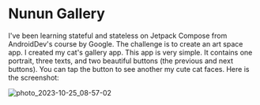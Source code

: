 # Nunun Gallery

I've been learning stateful and stateless on Jetpack Compose from AndroidDev's course by Google. The challenge is to create an art space app. I created my cat's gallery app.
This app is very simple. It contains one portrait, three texts, and two beautiful buttons (the previous and next buttons). You can tap the button to see another my cute cat faces.
Here is the screenshot:

![photo_2023-10-25_08-57-02](https://github.com/josikie/NununGallery/assets/54074780/08c1cecc-c50b-4636-9118-8f58f5bc11c7)
